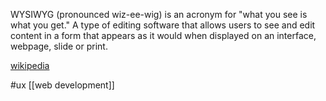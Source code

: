 WYSIWYG (pronounced wiz-ee-wig) is an acronym for "what you see is what you get."
A type of editing software that allows users to see and edit content in a form that appears as it would when displayed on an interface, webpage, slide or print. 

[wikipedia](https://en.wikipedia.org/wiki/WYSIWYG) 

#ux
[[web development]]
